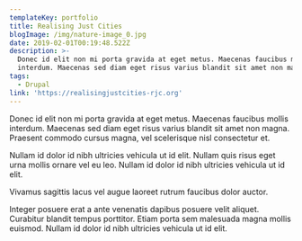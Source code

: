 ```yaml
---
templateKey: portfolio
title: Realising Just Cities
blogImage: /img/nature-image_0.jpg
date: 2019-02-01T00:19:48.522Z
description: >-
  Donec id elit non mi porta gravida at eget metus. Maecenas faucibus mollis
  interdum. Maecenas sed diam eget risus varius blandit sit amet non magna.
tags:
  - Drupal
link: 'https://realisingjustcities-rjc.org'
---
```

Donec id elit non mi porta gravida at eget metus. Maecenas faucibus mollis interdum. Maecenas sed diam eget risus varius blandit sit amet non magna. Praesent commodo cursus magna, vel scelerisque nisl consectetur et. 

Nullam id dolor id nibh ultricies vehicula ut id elit. Nullam quis risus eget urna mollis ornare vel eu leo. Nullam id dolor id nibh ultricies vehicula ut id elit.

Vivamus sagittis lacus vel augue laoreet rutrum faucibus dolor auctor. 

Integer posuere erat a ante venenatis dapibus posuere velit aliquet. Curabitur blandit tempus porttitor. Etiam porta sem malesuada magna mollis euismod. Nullam id dolor id nibh ultricies vehicula ut id elit.
